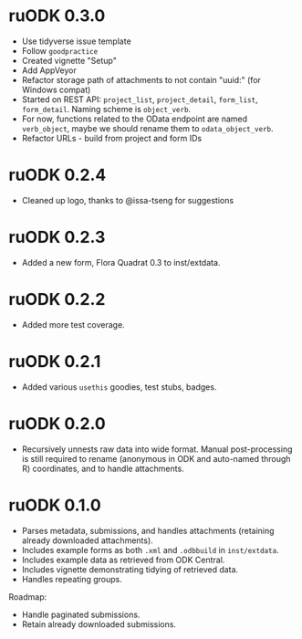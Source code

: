 # ruODK 0.3.0
* Use tidyverse issue template
* Follow `goodpractice`
* Created vignette "Setup"
* Add AppVeyor
* Refactor storage path of attachments to not contain "uuid:" (for Windows compat)
* Started on REST API: `project_list`, `project_detail`, `form_list`, 
  `form_detail`. Naming scheme is `object_verb`. 
* For now, functions related to the OData endpoint
  are named `verb_object`, maybe we should rename them to `odata_object_verb`.
* Refactor URLs - build from project and form IDs

# ruODK 0.2.4
* Cleaned up logo, thanks to @issa-tseng for suggestions

# ruODK 0.2.3
* Added a new form, Flora Quadrat 0.3 to inst/extdata.

# ruODK 0.2.2
* Added more test coverage.

# ruODK 0.2.1
* Added various `usethis` goodies, test stubs, badges.

# ruODK 0.2.0
* Recursively unnests raw data into wide format. Manual post-processing is still
  required to rename (anonymous in ODK and auto-named through R) coordinates,
  and to handle attachments.

# ruODK 0.1.0
* Parses metadata, submissions, 
  and handles attachments (retaining already downloaded attachments).
* Includes example forms as both `.xml` and `.odbbuild` in `inst/extdata`.
* Includes example data as retrieved from ODK Central.
* Includes vignette demonstrating tidying of retrieved data.
* Handles repeating groups.

Roadmap:

* Handle paginated submissions.
* Retain already downloaded submissions.

